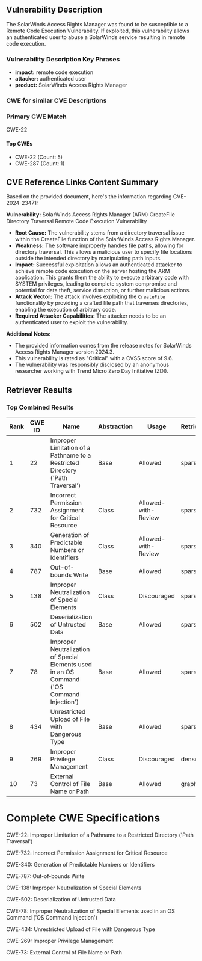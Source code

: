 ## Vulnerability Description
The SolarWinds Access Rights Manager was found to be susceptible to a Remote Code Execution Vulnerability. If exploited, this vulnerability allows an authenticated user to abuse a SolarWinds service resulting in remote code execution.

### Vulnerability Description Key Phrases
- **impact:** remote code execution
- **attacker:** authenticated user
- **product:** SolarWinds Access Rights Manager

### CWE for similar CVE Descriptions
### Primary CWE Match
CWE-22

#### Top CWEs
- CWE-22 (Count: 5)
- CWE-287 (Count: 1)

## CVE Reference Links Content Summary
Based on the provided document, here's the information regarding CVE-2024-23471:

**Vulnerability:** SolarWinds Access Rights Manager (ARM) CreateFile Directory Traversal Remote Code Execution Vulnerability

*   **Root Cause:** The vulnerability stems from a directory traversal issue within the CreateFile function of the SolarWinds Access Rights Manager.
*   **Weakness:** The software improperly handles file paths, allowing for directory traversal. This allows a malicious user to specify file locations outside the intended directory by manipulating path inputs.
*  **Impact:** Successful exploitation allows an authenticated attacker to achieve remote code execution on the server hosting the ARM application. This grants them the ability to execute arbitrary code with SYSTEM privileges, leading to complete system compromise and potential for data theft, service disruption, or further malicious actions.
*   **Attack Vector:** The attack involves exploiting the `CreateFile` functionality by providing a crafted file path that traverses directories, enabling the execution of arbitrary code.
*   **Required Attacker Capabilities:** The attacker needs to be an authenticated user to exploit the vulnerability.

**Additional Notes:**
* The provided information comes from the release notes for SolarWinds Access Rights Manager version 2024.3.
* This vulnerability is rated as "Critical" with a CVSS score of 9.6.
* The vulnerability was responsibly disclosed by an anonymous researcher working with Trend Micro Zero Day Initiative (ZDI).

## Retriever Results

### Top Combined Results

| Rank | CWE ID | Name | Abstraction | Usage  | Retrievers | Individual Scores |
|------|--------|------|-------------|-------|------------|-------------------|
| 1 | 22 | Improper Limitation of a Pathname to a Restricted Directory ('Path Traversal') | Base | Allowed | sparse | 0.066 |
| 2 | 732 | Incorrect Permission Assignment for Critical Resource | Class | Allowed-with-Review | sparse | 0.064 |
| 3 | 340 | Generation of Predictable Numbers or Identifiers | Class | Allowed-with-Review | sparse | 0.064 |
| 4 | 787 | Out-of-bounds Write | Base | Allowed | sparse | 0.063 |
| 5 | 138 | Improper Neutralization of Special Elements | Class | Discouraged | sparse | 0.063 |
| 6 | 502 | Deserialization of Untrusted Data | Base | Allowed | sparse | 0.063 |
| 7 | 78 | Improper Neutralization of Special Elements used in an OS Command ('OS Command Injection') | Base | Allowed | sparse | 0.063 |
| 8 | 434 | Unrestricted Upload of File with Dangerous Type | Base | Allowed | sparse | 0.062 |
| 9 | 269 | Improper Privilege Management | Class | Discouraged | dense | 0.545 |
| 10 | 73 | External Control of File Name or Path | Base | Allowed | graph | 0.002 |



# Complete CWE Specifications

CWE-22: Improper Limitation of a Pathname to a Restricted Directory ('Path Traversal')

CWE-732: Incorrect Permission Assignment for Critical Resource

CWE-340: Generation of Predictable Numbers or Identifiers

CWE-787: Out-of-bounds Write

CWE-138: Improper Neutralization of Special Elements

CWE-502: Deserialization of Untrusted Data

CWE-78: Improper Neutralization of Special Elements used in an OS Command ('OS Command Injection')

CWE-434: Unrestricted Upload of File with Dangerous Type

CWE-269: Improper Privilege Management

CWE-73: External Control of File Name or Path